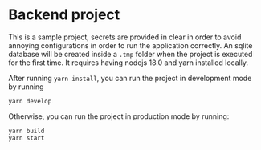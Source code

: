 # Backend project

This is a sample project, secrets are provided in clear in order to avoid annoying configurations in order to run the application correctly. An sqlite database will be created inside a `.tmp` folder when the project is executed for the first time. It requires having nodejs 18.0 and yarn installed locally.

After running `yarn install`, you can run the project in development mode by running

```
yarn develop
```

Otherwise, you can run the project in production mode by running:

```
yarn build
yarn start
```




